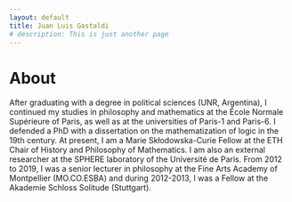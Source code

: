 ```yaml
---
layout: default
title: Juan Luis Gastaldi
# description: This is just another page
---
```


<!-- <script src="{{ 'assets/js/random-color.js' }}"></script> -->

# About

After graduating with a degree in political sciences (UNR, Argentina), I continued my studies in philosophy and mathematics at the École Normale Supérieure of Paris, as well as at the universities of Paris-​1 and Paris-​6. I defended a PhD with a dissertation on the mathematization of logic in the 19th century. At present, I am a Marie Skłodowska-​Curie Fellow at the ETH Chair of History and Philosophy of Mathematics. I am also an external researcher at the SPHERE laboratory of the Université de Paris. From 2012 to 2019, I was a senior lecturer in philosophy at the Fine Arts Academy of Montpellier (MO.CO.ESBA) and during 2012-​2013, I was a Fellow at the Akademie Schloss Solitude (Stuttgart).